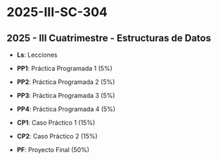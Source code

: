 # 2025-III-SC-304

## 2025 - III Cuatrimestre - Estructuras de Datos

- **Ls**: Lecciones

- **PP1**: Práctica Programada 1 (5%)

- **PP2**: Práctica Programada 2 (5%)

- **PP3**: Práctica Programada 3 (5%)

- **PP4**: Práctica Programada 4 (5%)

- **CP1**: Caso Práctico 1 (15%)

- **CP2**: Caso Práctico 2 (15%)

- **PF**: Proyecto Final (50%)
